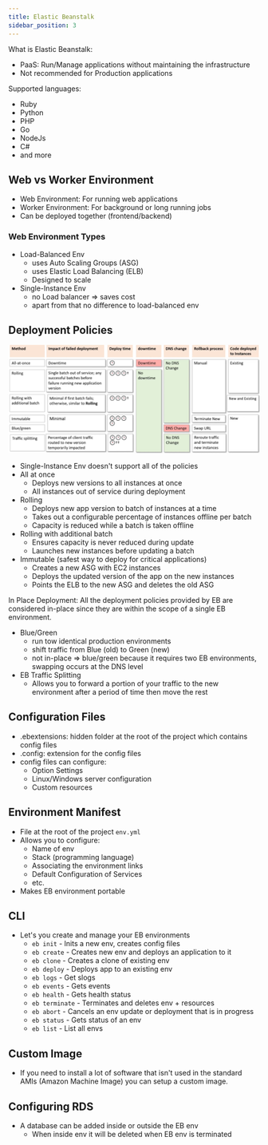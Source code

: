 ```yaml
---
title: Elastic Beanstalk
sidebar_position: 3
---
```


What is Elastic Beanstalk:

- PaaS: Run/Manage applications without maintaining the infrastructure
- Not recommended for Production applications

Supported languages:

- Ruby
- Python
- PHP
- Go
- NodeJs
- C#
- and more

## Web vs Worker Environment

- Web Environment: For running web applications
- Worker Environment: For background or long running jobs
- Can be deployed together (frontend/backend)

### Web Environment Types

- Load-Balanced Env
  - uses Auto Scaling Groups (ASG)
  - uses Elastic Load Balancing (ELB)
  - Designed to scale
- Single-Instance Env
  - no Load balancer => saves cost
  - apart from that no difference to load-balanced env

## Deployment Policies

![deployment-policies](/img/docs/cloud/aws/deployment-policies.png)

- Single-Instance Env doesn't support all of the policies
- All at once
  - Deploys new versions to all instances at once
  - All instances out of service during deployment
- Rolling
  - Deploys new app version to batch of instances at a time
  - Takes out a configurable percentage of instances offline per batch
  - Capacity is reduced while a batch is taken offline
- Rolling with additional batch
  - Ensures capacity is never reduced during update
  - Launches new instances before updating a batch
- Immutable (safest way to deploy for critical applications)
  - Creates a new ASG with EC2 instances
  - Deploys the updated version of the app on the new instances
  - Points the ELB to the new ASG and deletes the old ASG

In Place Deployment: All the deployment policies provided by EB are considered in-place since they are within the scope of a single EB environment.

- Blue/Green
  - run tow identical production environments
  - shift traffic from Blue (old) to Green (new)
  - not in-place => blue/green because it requires two EB environments, swapping occurs at the DNS level
- EB Traffic Splitting
  - Allows you to forward a portion of your traffic to the new environment after a period of time then move the rest

## Configuration Files

- .ebextensions: hidden folder at the root of the project which contains config files
- .config: extension for the config files
- config files can configure:
  - Option Settings
  - Linux/Windows server configuration
  - Custom resources

## Environment Manifest

- File at the root of the project `env.yml`
- Allows you to configure:
  - Name of env
  - Stack (programming language)
  - Associating the environment links
  - Default Configuration of Services
  - etc.
- Makes EB environment portable

## CLI

- Let's you create and manage your EB environments
  - `eb init` - Inits a new env, creates config files
  - `eb create` - Creates new env and deploys an application to it
  - `eb clone` - Creates a clone of existing env
  - `eb deploy` - Deploys app to an existing env
  - `eb logs` - Get slogs
  - `eb events` - Gets events
  - `eb health` - Gets health status
  - `eb terminate` - Terminates and deletes env + resources
  - `eb abort` - Cancels an env update or deployment that is in progress
  - `eb status` - Gets status of an env
  - `eb list` - List all envs

## Custom Image

- If you need to install a lot of software that isn't used in the standard AMIs (Amazon Machine Image) you can setup a custom image.

## Configuring RDS

- A database can be added inside or outside the EB env
  - When inside env it will be deleted when EB env is terminated
